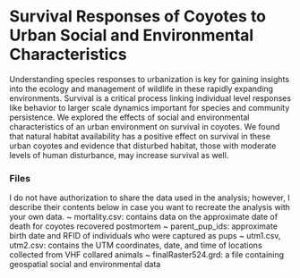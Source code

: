 # Survival Responses of Coyotes to Urban Social and Environmental Characteristics

Understanding species responses to urbanization is key for gaining insights into 
the ecology and management of wildlife in these rapidly expanding environments. 
Survival is a critical process linking individual level responses like behavior 
to larger scale dynamics important for species and community persistence. We 
explored the effects of social and environmental characteristics of an urban environment on survival in coyotes. We found that natural habitat availability has a positive effect on survival in these urban coyotes and evidence that disturbed habitat, those with moderate levels of human disturbance, may increase survival as well. 

### Files
I do not have authorization to share the data used in the analysis; however,
I describe their contents below in case you want to recreate the analysis with
your own data.
~ mortality.csv: contains data on the approximate date of death for coyotes 
recovered postmortem
~ parent_pup_ids: approximate birth date and RFID of individuals who were 
captured as pups
~ utm1.csv, utm2.csv: contains the UTM coordinates, date, and time of locations
collected from VHF collared animals
~ finalRaster524.grd: a file containing geospatial social and environmental data